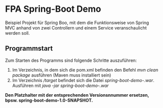 # FPA Spring-Boot Demo

Beispiel Projekt für Spring Boo,  mit dem die Funktionsweise von Spring MVC anhand von zwei Controllern und einem Service veranschaulicht werden soll.

## Programmstart

Zum Starten des Programms sind folgende Schritte auszuführen:

1. Im Verzeichnis, in dem sich die pom.xml befinden den Befehl *mvn clean package* ausführen (Maven muss installiert sein)
2. Im Verzeichnis */target* befindet sich die Datei *spring-boot-demo-<VERSION>.war*.
Ausführen mit *java -jar spring-boot-demo-<VERION>.war*

**Den Platzhalter <VERSION> mit der entsprechenden Versionsnnummer ersetzen, bpsw. spring-boot-demo-1.0-SNAPSHOT.**